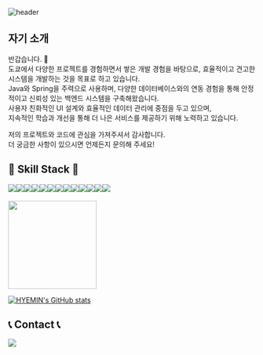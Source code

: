 <div align="left">
  
![header](https://capsule-render.vercel.app/api?type=waving&color=timeGradient&text=Welcome%20to%20Hyemin's%20GitHub%20&animation=twinkling&fontSize=35&fontAlignY=40&fontAlign=70&height=250)



## 자기 소개
반갑습니다. 👋<br>
도쿄에서 다양한 프로젝트를 경험하면서 쌓은 개발 경험을 바탕으로, 효율적이고 견고한 시스템을 개발하는 것을 목표로 하고 있습니다. <br>
Java와 Spring을 주력으로 사용하며, 다양한 데이터베이스와의 연동 경험을 통해 안정적이고 신뢰성 있는 백엔드 시스템을 구축해왔습니다. <br>
사용자 친화적인 UI 설계와 효율적인 데이터 관리에 중점을 두고 있으며, <br>
지속적인 학습과 개선을 통해 더 나은 서비스를 제공하기 위해 노력하고 있습니다.<br>

저의 프로젝트와 코드에 관심을 가져주셔서 감사합니다.<br>
더 궁금한 사항이 있으시면 언제든지 문의해 주세요!<br>


## 🔨 Skill Stack 🔨
<div style="display:flex; flex-direction:row;">
    <img src="https://img.shields.io/badge/Java-007396?style=for-the-badge&logo=Java&logoColor=white"> 
    <img src="https://img.shields.io/badge/Spring Boot-6DB33F?style=for-the-badge&logo=spring boot&logoColor=white"> 
    <!--<img src="https://img.shields.io/badge/Gradle-02303A?style=for-the-badge&logo=gradle&logoColor=white"> -->
    <img src="https://img.shields.io/badge/oracle-F80000?style=for-the-badge&logo=oracle&logoColor=white"> 
    <img src="https://img.shields.io/badge/mysql-4479A1?style=for-the-badge&logo=mysql&logoColor=white"> 
    <br>
    <img src="https://img.shields.io/badge/linux-FCC624?style=for-the-badge&logo=linux&logoColor=black"> 
    <img src="https://img.shields.io/badge/apache tomcat-F8DC75?style=for-the-badge&logo=apachetomcat&logoColor=black">
    <img src="https://img.shields.io/badge/Amazon AWS-232F3E?style=for-the-badge&logo=amazon aws&logoColor=white"> 
    <img src="https://img.shields.io/badge/Amazon EC2-FF9900?style=for-the-badge&logo=amazon ec2&logoColor=white"> 
    <br>
    <img src="https://img.shields.io/badge/html5-E34F26?style=flat-square&logo=html5&logoColor=white"> 
    <img src="https://img.shields.io/badge/css-1572B6?style=flat-square&logo=css3&logoColor=white"> 
    <img src="https://img.shields.io/badge/javascript-F7DF1E?style=flat-square&logo=javascript&logoColor=black"> 
    <br>
    <img src="https://img.shields.io/badge/Andoid Studio-3DDC84?style=flat-square&logo=android studio&logoColor=white">
    <img src="https://img.shields.io/badge/python-3776AB?style=flat-square&logo=python&logoColor=white"> 
    <br>
</div><br>
</div>
<a href="https://github.com/hyeminkim11230"><img align="center" style="height:180px" src="https://github-readme-stats.vercel.app/api/top-langs/?username=hyeminkim11230&layout=compact&theme=nord&hide_border=true" /></a>  <br>

[![HYEMIN's GitHub stats](https://github-readme-stats.vercel.app/api?username=hyeminkim11230&include_all_commits=true&theme=nord&hide_border=true&count_private=true)](https://github.com/hyeminkim11230/github-readme-stats)


## 📞 Contact 📞
<div style="display:flex; flex-direction:row;">
    <a href="mailto:kimhyemin11230@gmail.com">
        <img src="https://img.shields.io/badge/Gmail-EA4335?style=for-the-badge&logo=Gmail&logoColor=white"> 
    </a>
</div><br>
